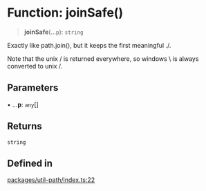 # Function: joinSafe()

> **joinSafe**(...`p`): `string`

Exactly like path.join(), but it keeps the first meaningful ./.

Note that the unix / is returned everywhere, so windows \ is always converted to unix /.

## Parameters

• ...**p**: `any`[]

## Returns

`string`

## Defined in

[packages/util-path/index.ts:22](https://github.com/andreisergiu98/baeta/blob/277f62f15bfdecc05d507a84e60b62e5bc08a747/packages/util-path/index.ts#L22)
